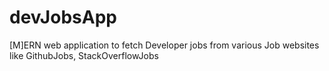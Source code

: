 # devJobsApp
[M]ERN web application to fetch Developer jobs from various Job websites like GithubJobs, StackOverflowJobs

